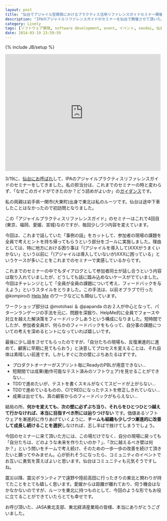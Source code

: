 ```yaml
---
layout: post
title: "仙台でアジャイル型開発におけるプラクティス活用リファレンスガイドセミナー開催"
description: "IPAのアジャイルリファレンスガイドのセミナーを仙台で開催させて頂いた。"
category: Lively
tags: [ソフトウェア開発, software development, event, イベント, sendai, 仙台, ipa, 登壇, presentation, agile, アジャイル]
date: 2014-03-19 23:59:59
---
```

{% include JB/setup %}

<iframe src="https://www.flickr.com/photos/kakeda/13393361643/in/set-72157642879658644/player/" width="500" height="375" frameborder="0" allowfullscreen webkitallowfullscreen mozallowfullscreen oallowfullscreen msallowfullscreen></iframe>

3/19に、[仙台にお呼ばれ](http://goo.gl/E9inDE)して、IPAのアジャイルプラクティスリファレンスガイドのセミナーをしてきました。私の担当分は、これまでのセミナーの時と変わらず、「なぜこのガイドができたのか？どう読めがよいか」の[ガイダンス](http://www.slideshare.net/kkd/agile-practicereferenceguideintro20140131)です。

私の両親は岩手県一関市(大東町)出身で東北は私のルーツです。仙台は途中下車したことはなかったので初訪問となりました。

この「アジャイルプラクティスリファレンスガイド」のセミナーはこれで4回目(東京、福岡、愛媛、宮城)なのですが、毎回少しづつ内容を変えています。

今回は、これまで話していた「事例の話」をカットして、参加者の現場の課題を全員で考えヒントを持ち帰ってもらうという部分をゴールに実施しました。理由としては、特に地方における困り事は「(アジャイルを導入して)XXXがうまくいかない」という以前に「(アジャイルは導入していないが)XXXに困っている」というケースが多いことをこれまでのセミナーで実感しているからです。

これまでのセミナーの中でもダイアログとして参加者同士が話し合うという内容は取り入れていましたが、どうしても話に踏み込めないケースがでていました。今回はチャレンジとして「全員が全員の課題について考え、フィードバックを与えよう」というスタイルをとりました。この手法は、以前オブラブで行った @kompiroの [Help Me](http://goo.gl/Wl5Doo) のワークなどにも類似しています。

ワークショップ部分は @motohasi ＆ @papanda のお２人が中心となって、パターンランゲージの手法を元に、問題を深掘り、HelpMe的に全員でフォースや対立を越えた解決策をフィードバックしあうという構成になりました。短時間でしたが、参加者全員が、何らかのフィードバックをもらって、自分事の課題についての考えを深めるヒントになっていれば嬉しいです。

最後に少し話をさせてもらったのですが、「自分たちの現場も、反復漸進的に進めて、顧客に早期に見てもらおう」と決意してプロセスを変えることは、それ自体は素晴しい前進です。しかしすぐに次の壁にぶちあたるはずです。

* プロダクトオーナーがスプリント毎にReadyのPBLが用意できない...
* 短期間では成果(動作可能なテスト済みのソフトウェア)を見せることができない...
* TDDで進めたいが、テストを書くスキルがなくてスピードが上がらない...
* TDDで進めているものの、CIでREDになったテストを修正しきれていない...
* 成果は出せても、真の顧客からのフィードバックがもらえない...

結局の所、**何かを変えても、次の壁に必ずぶち当り、それらをひとつひとつ越えて行かなければ、本当に目指すべき所には辿りつけない** です。価値あるソフトウェアを漸進的に作りあげていくように、**チームも組織も少しづつ漸進的に改善して成長し続けることを選択**しなければ、志し半ばで挫けてしまうでしょう。

今回のセミナーに来て頂いた方には、この場だけでなく、自分の現場に戻っても「自分たちは、どのような未来を作りたいのか？」、「次に越えるべき壁は何か？」という問いをチームで考え続け、そのための一歩一歩の改善を続けて頂きたいと願ってやみません。心が折れそうになったら、コミュニティのイベントでお互いに勇気を貰えばよいと思います。仙台はコミュニティも元気そうですしね。

震災以降、震災ボランティアで遠野や陸前高田に行ったきりの東北と関わりが持てたことをとても嬉しく思います。愛媛からは距離が離れており、伺う機会はなかなかないのですが、ルーツを東北に持つものとして、今回のような形でもお役に立てることができていたらとても幸せです。

お呼び頂いた、JASA東北支部、東北経済産業局の皆様、本当にありがとうございました。
